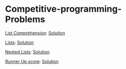 # Competitive-programming-Problems

[List Comprehension](https://www.hackerrank.com/challenges/list-comprehensions/problem):
[Solution](./solutions/ListComprehension.py)

[Lists](https://www.hackerrank.com/challenges/python-lists/problem):
[Solution](./solutions/Lists.py)

[Nested Lists](https://www.hackerrank.com/challenges/nested-list/problem):
[Solution](./solutions/NestedLists.py)

[Runner Up score](https://www.hackerrank.com/challenges/find-second-maximum-number-in-a-list/problem):
[Solution](./solutions/RunnerUpScore.py)